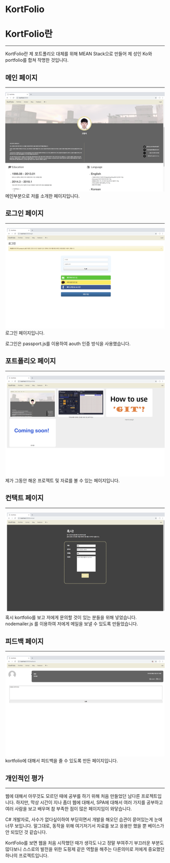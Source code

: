 
KortFolio
===============
# KortFolio란
* * *
KortFolio란 제 포트폴리오 대체를 위해 MEAN Stack으로 만들어 제 성인 Ko와 portfolio를 합쳐 작명한 것입니다.

## 메인 페이지
* * *
![main](./image/1.png)
메인부분으로 저를 소개한 페이지입니다.

## 로그인 페이지
* * *
![login](./image/2.png)
로그인 페이지입니다.

로그인은 passport.js를 이용하여 aouth 인증 방식을 사용했습니다.

## 포트폴리오 페이지
* * *
![portfolio](./image/3.png)
제가 그동안 해온 프로젝트 및 자료를 볼 수 있는 페이지입니다.

## 컨택트 페이지
* * *
![contact](./image/4.png)
혹시 kortfolio를 보고 저에게 문의할 것이 있는 분들을 위해 넣었습니다.
nodemailer.js 를 이용하여 저에게 메일을 보낼 수 있도록 만들었습니다.

## 피드백 페이지
* * *
![feedback](./image/5.png)
kortfolio에 대해서 피드백을 줄 수 있도록 만든 페이지입니다.

## 개인적인 평가
* * *
웹에 대해서 아무것도 모르던 때에 공부를 하기 위해 처음 만들었던 남다른 프로젝트입니다.
하지만, 막상 시간이 지나 좀더 웹에 대해서, SPA에 대해서 여러 가지를 공부하고 여러 사람을 보고 배우며
참 부족한 점이 많은 페이지임이 와닿습니다.

C# 개발자로, 사수가 없다싶이하여 부딛히면서 개발을 해오던 습관이 묻어있는게 눈에 너무 보입니다.
말그대로, 동작을 위해 여기저기서 자료를 보고 응용만 했을 뿐 베이스가 안 되있던 것 같습니다.

KortFolio를 보면 웹을 처음 시작했던 때가 생각도 나고 정말 부여주기 부끄러운 부분도 많다보니
스스로의 발전을 위한 도핑제 같은 역할을 해주는 다른의미로 저에게 중요했던 하나의 프로젝트입니다.
